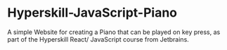 # Hyperskill-JavaScript-Piano
A simple Website for creating a Piano that can be played on key press, as part of the Hyperskill React/ JavaScript course from Jetbrains.
